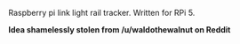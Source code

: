 Raspberry pi link light rail tracker.  Written for RPi 5.

**Idea shamelessly stolen from /u/waldothewalnut on Reddit**